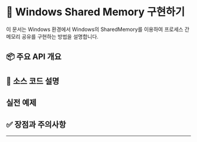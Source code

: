  # 🧠 Windows Shared Memory 구현하기
이 문서는 Windows 환경에서 Windows의 SharedMemory를 이용하여 프로세스 간 메모리 공유를 구현하는 방법을 설명합니다.

## 📦 주요 API 개요



## 🧾 소스 코드 설명

## 실전 예제



## ✅ 장점과 주의사항





----



